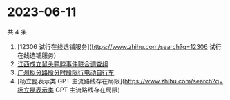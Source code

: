 # 2023-06-11

共 4 条

<!-- BEGIN -->
<!-- 最后更新时间 Sun Jun 11 2023 03:06:48 GMT+0800 (China Standard Time) -->

1. [12306 试行在线选铺服务](https://www.zhihu.com/search?q=12306
   试行在线选铺服务)
1. [江西成立鼠头鸭脖事件联合调查组](https://www.zhihu.com/search?q=江西成立鼠头鸭脖事件联合调查组)
1. [广州拟分路段分时段限行电动自行车](https://www.zhihu.com/search?q=广州拟分路段分时段限行电动自行车)
1. [杨立昆表示类 GPT
   主流路线存在局限](https://www.zhihu.com/search?q=杨立昆表示类 GPT
   主流路线存在局限)

<!-- END -->
